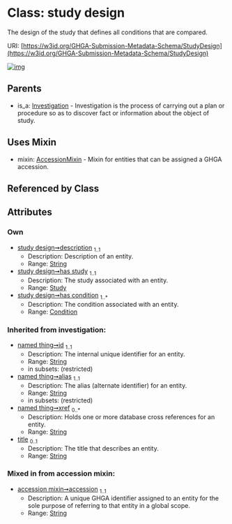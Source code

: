 
# Class: study design


The design of the study that defines all conditions that are compared.

URI: [https://w3id.org/GHGA-Submission-Metadata-Schema/StudyDesign](https://w3id.org/GHGA-Submission-Metadata-Schema/StudyDesign)


[![img](https://yuml.me/diagram/nofunky;dir:TB/class/[Condition]<has%20condition%201..*-%20[StudyDesign&#124;description:string;accession:string;title(i):string%20%3F;id(i):string;alias(i):string;xref(i):string%20*],[Study]<has%20study%201..1-%20[StudyDesign],[StudyDesign]uses%20-.->[AccessionMixin],[Investigation]^-[StudyDesign],[Study],[Investigation],[Condition],[AccessionMixin])](https://yuml.me/diagram/nofunky;dir:TB/class/[Condition]<has%20condition%201..*-%20[StudyDesign&#124;description:string;accession:string;title(i):string%20%3F;id(i):string;alias(i):string;xref(i):string%20*],[Study]<has%20study%201..1-%20[StudyDesign],[StudyDesign]uses%20-.->[AccessionMixin],[Investigation]^-[StudyDesign],[Study],[Investigation],[Condition],[AccessionMixin])

## Parents

 *  is_a: [Investigation](Investigation.md) - Investigation is the process of carrying out a plan or procedure so as to discover fact or information about the object of study.

## Uses Mixin

 *  mixin: [AccessionMixin](AccessionMixin.md) - Mixin for entities that can be assigned a GHGA accession.

## Referenced by Class


## Attributes


### Own

 * [study design➞description](study_design_description.md)  <sub>1..1</sub>
     * Description: Description of an entity.
     * Range: [String](types/String.md)
 * [study design➞has study](study_design_has_study.md)  <sub>1..1</sub>
     * Description: The study associated with an entity.
     * Range: [Study](Study.md)
 * [study design➞has condition](study_design_has_condition.md)  <sub>1..\*</sub>
     * Description: The condition associated with an entity.
     * Range: [Condition](Condition.md)

### Inherited from investigation:

 * [named thing➞id](named_thing_id.md)  <sub>1..1</sub>
     * Description: The internal unique identifier for an entity.
     * Range: [String](types/String.md)
     * in subsets: (restricted)
 * [named thing➞alias](named_thing_alias.md)  <sub>1..1</sub>
     * Description: The alias (alternate identifier) for an entity.
     * Range: [String](types/String.md)
     * in subsets: (restricted)
 * [named thing➞xref](named_thing_xref.md)  <sub>0..\*</sub>
     * Description: Holds one or more database cross references for an entity.
     * Range: [String](types/String.md)
 * [title](title.md)  <sub>0..1</sub>
     * Description: The title that describes an entity.
     * Range: [String](types/String.md)

### Mixed in from accession mixin:

 * [accession mixin➞accession](accession_mixin_accession.md)  <sub>1..1</sub>
     * Description: A unique GHGA identifier assigned to an entity for the sole purpose of referring to that entity in a global scope.
     * Range: [String](types/String.md)
